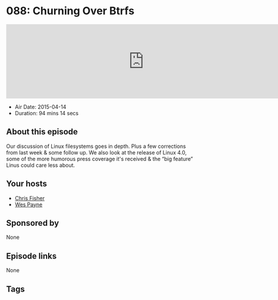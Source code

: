 # 088: Churning Over Btrfs

<iframe src="https://player.fireside.fm/v2/RUkczH-V+8MQUhZ_2?theme=dark" width="740" height="200" frameborder="0" scrolling="no"></iframe>

* Air Date: 2015-04-14
* Duration: 94 mins 14 secs

## About this episode

Our discussion of Linux filesystems goes in depth. Plus a few corrections from last week & some follow up. We also look at the release of Linux 4.0, some of the more humorous press coverage it's received & the “big feature” Linus could care less about.

## Your hosts
* [Chris Fisher](https://linuxunplugged.com/hosts/chrislas)
* [Wes Payne](https://linuxunplugged.com/hosts/wes)

## Sponsored by

None



## Episode links

None



## Tags

